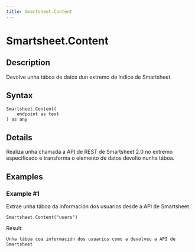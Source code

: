 ```yaml
---
title: Smartsheet.Content
---
```


# Smartsheet.Content


## Description

Devolve unha táboa de datos dun extremo de índice de Smartsheet.


## Syntax

```powerquery
Smartsheet.Content(
    endpoint as text
) as any
```


## Details

Realiza unha chamada á API de REST de Smartsheet 2.0 no extremo especificado e transforma o elemento de datos devolto nunha táboa.


## Examples

### Example #1 
Extrae unha táboa da información dos usuarios desde a API de Smartsheet
```powerquery
Smartsheet.Content("users")
```

Result: 
```powerquery
Unha táboa coa información dos usuarios como a devolveu a API de Smartsheet
```



